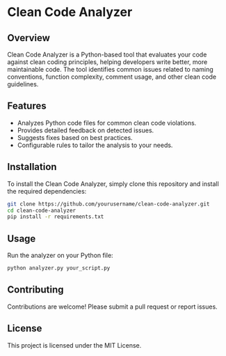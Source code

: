 # Clean Code Analyzer

## Overview
Clean Code Analyzer is a Python-based tool that evaluates your code against clean coding principles, helping developers write better, more maintainable code. The tool identifies common issues related to naming conventions, function complexity, comment usage, and other clean code guidelines.

## Features
- Analyzes Python code files for common clean code violations.
- Provides detailed feedback on detected issues.
- Suggests fixes based on best practices.
- Configurable rules to tailor the analysis to your needs.

## Installation
To install the Clean Code Analyzer, simply clone this repository and install the required dependencies:

```bash
git clone https://github.com/yourusername/clean-code-analyzer.git
cd clean-code-analyzer
pip install -r requirements.txt
```

## Usage
Run the analyzer on your Python file:

```bash
python analyzer.py your_script.py
```

## Contributing
Contributions are welcome! Please submit a pull request or report issues.

## License
This project is licensed under the MIT License.
